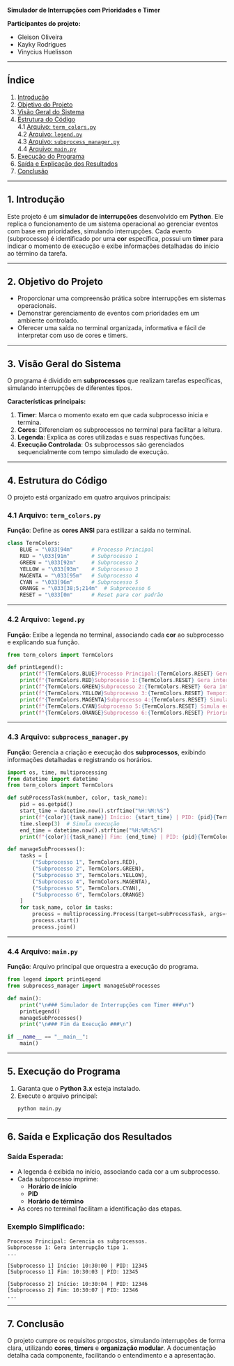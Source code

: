 **Simulador de Interrupções com Prioridades e Timer**  

**Participantes do projeto:**

- Gleison Oliveira
- Kayky Rodrigues
- Vinycius Huelisson

---

## **Índice**  

1. [Introdução](#1-introdução)  
2. [Objetivo do Projeto](#2-objetivo-do-projeto)  
3. [Visão Geral do Sistema](#3-visão-geral-do-sistema)  
4. [Estrutura do Código](#4-estrutura-do-código)  
    4.1 [Arquivo: `term_colors.py`](#41-arquivo-term_colorspy)  
    4.2 [Arquivo: `legend.py`](#42-arquivo-legendpy)  
    4.3 [Arquivo: `subprocess_manager.py`](#43-arquivo-subprocess_managerpy)  
    4.4 [Arquivo: `main.py`](#44-arquivo-mainpy)  
5. [Execução do Programa](#5-execução-do-programa)  
6. [Saída e Explicação dos Resultados](#6-saída-e-explicação-dos-resultados)  
7. [Conclusão](#7-conclusão)  

---

## **1. Introdução**  
Este projeto é um **simulador de interrupções** desenvolvido em **Python**. Ele replica o funcionamento de um sistema operacional ao gerenciar eventos com base em prioridades, simulando interrupções. Cada evento (subprocesso) é identificado por uma **cor** específica, possui um **timer** para indicar o momento de execução e exibe informações detalhadas do início ao término da tarefa.  

---

## **2. Objetivo do Projeto**  
- Proporcionar uma compreensão prática sobre interrupções em sistemas operacionais.  
- Demonstrar gerenciamento de eventos com prioridades em um ambiente controlado.  
- Oferecer uma saída no terminal organizada, informativa e fácil de interpretar com uso de cores e timers.  

---

## **3. Visão Geral do Sistema**  
O programa é dividido em **subprocessos** que realizam tarefas específicas, simulando interrupções de diferentes tipos.  

**Características principais:**  
1. **Timer**: Marca o momento exato em que cada subprocesso inicia e termina.  
2. **Cores**: Diferenciam os subprocessos no terminal para facilitar a leitura.  
3. **Legenda**: Explica as cores utilizadas e suas respectivas funções.  
4. **Execução Controlada**: Os subprocessos são gerenciados sequencialmente com tempo simulado de execução.  

---

## **4. Estrutura do Código**  

O projeto está organizado em quatro arquivos principais:  

### **4.1 Arquivo: `term_colors.py`**  
**Função**: Define as **cores ANSI** para estilizar a saída no terminal.  

```python
class TermColors:
    BLUE = "\033[94m"      # Processo Principal
    RED = "\033[91m"       # Subprocesso 1
    GREEN = "\033[92m"     # Subprocesso 2
    YELLOW = "\033[93m"    # Subprocesso 3
    MAGENTA = "\033[95m"   # Subprocesso 4
    CYAN = "\033[96m"      # Subprocesso 5
    ORANGE = "\033[38;5;214m"  # Subprocesso 6
    RESET = "\033[0m"      # Reset para cor padrão
```

---

### **4.2 Arquivo: `legend.py`**  
**Função**: Exibe a legenda no terminal, associando cada **cor** ao subprocesso e explicando sua função.  

```python
from term_colors import TermColors

def printLegend():
    print(f"{TermColors.BLUE}Processo Principal:{TermColors.RESET} Gerencia os subprocessos.")
    print(f"{TermColors.RED}Subprocesso 1:{TermColors.RESET} Gera interrupção tipo 1.")
    print(f"{TermColors.GREEN}Subprocesso 2:{TermColors.RESET} Gera interrupção tipo 2.")
    print(f"{TermColors.YELLOW}Subprocesso 3:{TermColors.RESET} Temporizador (Timer).")
    print(f"{TermColors.MAGENTA}Subprocesso 4:{TermColors.RESET} Simula evento de entrada/saída.")
    print(f"{TermColors.CYAN}Subprocesso 5:{TermColors.RESET} Simula erro de sistema.")
    print(f"{TermColors.ORANGE}Subprocesso 6:{TermColors.RESET} Prioridade mais baixa.\n")
```

---

### **4.3 Arquivo: `subprocess_manager.py`**  
**Função**: Gerencia a criação e execução dos **subprocessos**, exibindo informações detalhadas e registrando os horários.  

```python
import os, time, multiprocessing
from datetime import datetime
from term_colors import TermColors

def subProcessTask(number, color, task_name):
    pid = os.getpid()
    start_time = datetime.now().strftime("%H:%M:%S")
    print(f"{color}[{task_name}] Início: {start_time} | PID: {pid}{TermColors.RESET}")
    time.sleep(3)  # Simula execução
    end_time = datetime.now().strftime("%H:%M:%S")
    print(f"{color}[{task_name}] Fim: {end_time} | PID: {pid}{TermColors.RESET}\n")

def manageSubProcesses():
    tasks = [
        ("Subprocesso 1", TermColors.RED),
        ("Subprocesso 2", TermColors.GREEN),
        ("Subprocesso 3", TermColors.YELLOW),
        ("Subprocesso 4", TermColors.MAGENTA),
        ("Subprocesso 5", TermColors.CYAN),
        ("Subprocesso 6", TermColors.ORANGE)
    ]
    for task_name, color in tasks:
        process = multiprocessing.Process(target=subProcessTask, args=(1, color, task_name))
        process.start()
        process.join()
```

---

### **4.4 Arquivo: `main.py`**  
**Função**: Arquivo principal que orquestra a execução do programa.  

```python
from legend import printLegend
from subprocess_manager import manageSubProcesses

def main():
    print("\n### Simulador de Interrupções com Timer ###\n")
    printLegend()
    manageSubProcesses()
    print("\n### Fim da Execução ###\n")

if __name__ == "__main__":
    main()
```

---

## **5. Execução do Programa**  
1. Garanta que o **Python 3.x** esteja instalado.  
2. Execute o arquivo principal:  
   ```bash
   python main.py
   ```  

---

## **6. Saída e Explicação dos Resultados**  

### **Saída Esperada:**  
- A legenda é exibida no início, associando cada cor a um subprocesso.  
- Cada subprocesso imprime:  
   - **Horário de início**  
   - **PID**  
   - **Horário de término**  
- As cores no terminal facilitam a identificação das etapas.  

### **Exemplo Simplificado:**  

```
Processo Principal: Gerencia os subprocessos.
Subprocesso 1: Gera interrupção tipo 1.  
...

[Subprocesso 1] Início: 10:30:00 | PID: 12345  
[Subprocesso 1] Fim: 10:30:03 | PID: 12345  

[Subprocesso 2] Início: 10:30:04 | PID: 12346  
[Subprocesso 2] Fim: 10:30:07 | PID: 12346  
...
```

---

## **7. Conclusão**  
O projeto cumpre os requisitos propostos, simulando interrupções de forma clara, utilizando **cores**, **timers** e **organização modular**. A documentação detalha cada componente, facilitando o entendimento e a apresentação.
